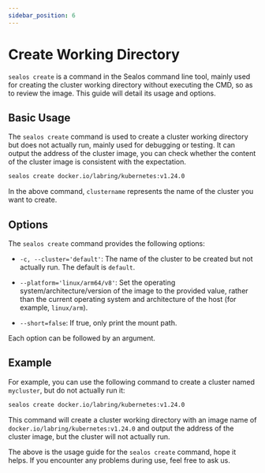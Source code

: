 ```yaml
---
sidebar_position: 6
---
```


# Create Working Directory

`sealos create` is a command in the Sealos command line tool, mainly used for creating the cluster working directory without executing the CMD, so as to review the image. This guide will detail its usage and options.

## Basic Usage

The `sealos create` command is used to create a cluster working directory but does not actually run, mainly used for debugging or testing. It can output the address of the cluster image, you can check whether the content of the cluster image is consistent with the expectation.

```bash
sealos create docker.io/labring/kubernetes:v1.24.0
```

In the above command, `clustername` represents the name of the cluster you want to create.

## Options

The `sealos create` command provides the following options:

- `-c, --cluster='default'`: The name of the cluster to be created but not actually run. The default is `default`.

- `--platform='linux/arm64/v8'`: Set the operating system/architecture/version of the image to the provided value, rather than the current operating system and architecture of the host (for example, `linux/arm`).

- `--short=false`: If true, only print the mount path.

Each option can be followed by an argument.

## Example

For example, you can use the following command to create a cluster named `mycluster`, but do not actually run it:

```bash
sealos create docker.io/labring/kubernetes:v1.24.0
```

This command will create a cluster working directory with an image name of `docker.io/labring/kubernetes:v1.24.0` and output the address of the cluster image, but the cluster will not actually run.

The above is the usage guide for the `sealos create` command, hope it helps. If you encounter any problems during use, feel free to ask us.